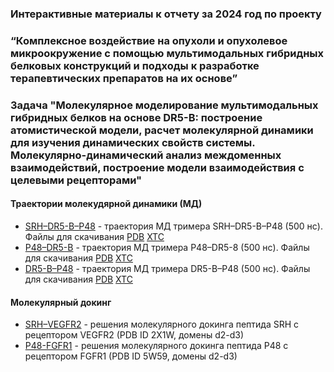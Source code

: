 ###  Интерактивные материалы к отчету за 2024 год по проекту
### “Комплексное воздействие на опухоли и опухолевое микроокружение с помощью мультимодальных гибридных белковых конструкций и подходы к разработке терапевтических препаратов на их основе”

### Задача "Молекулярное моделирование мультимодальных гибридных белков на основе DR5-B: построение атомистической модели, расчет молекулярной динамики для изучения динамических свойств системы. Молекулярно-динамический анализ междоменных взаимодействий, построение модели взаимодействия с целевыми рецепторами"
#### Траектории молекудярной динамики (МД)
- [SRH–DR5-B–P48](trajectories/srh_dr5_b_p48.md) - траектория МД тримера SRH–DR5-B–P48 (500 нс). Файлы для скачивания [PDB](trajectories/SRH_DR5-B_P48.pdb) [XTC](trajectories/SRH_DR5-B_P48.xtc)
- [P48–DR5-B](trajectories/p48_dr5_b.md) - траектория МД тримера P48–DR5-8 (500 нс). Файлы для скачивания [PDB](trajectories/P48_DR5-B.pdb) [XTC](trajectories/P48_DR5-B.xtc)
- [DR5-B–P48](trajectories/dr5_b_p48.md) - траектория МД тримера DR5-B–P48 (500 нс). Файлы для скачивания [PDB](trajectories/DR5-B_P48.pdb) [XTC](trajectories/DR5-B_P48.xtc)

#### Молекулярный докинг 
- [SRH–VEGFR2](docking/docking_SRH_VEGFR2.md) - решения молекулярного докинга пептида SRH с рецептором VEGFR2 (PDB ID 2X1W, домены d2-d3)
- [P48-FGFR1](docking/p48_fgfr1.md) - решения молекулярного докинга пептида P48 с рецептором FGFR1 (PDB ID 5W59, домены d2-d3)

